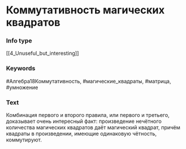 # Коммутативность магических квадратов
### Info type
[[4_Unuseful_but_interesting]]
### Keywords
#Алгебра18Коммутативность, #магические_квадраты, #матрица, #умножение
### Text
Комбинация первого и второго правила, или первого и третьего, доказывает очень интересный факт: произведение нечётного количества магических квадратов даёт магический квадрат, причём квадраты в произведении, имеющие одинаковую чётность, коммутируют.